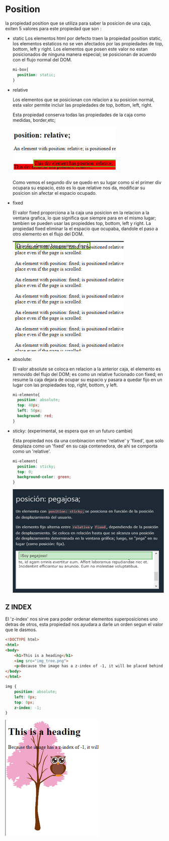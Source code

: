 # Position

la propiedad position que se utiliza para saber la posicion de una caja, exiten 5 valores para este propiedad que son :

* static
  Los elementos html por defecto traen la propiedad position static, los elementos estaticos no se ven afectados por las propiedades de top, bottom, left y right.
  Los elementos que posen este valor no estan posicionados de ninguna manera especial; se posicionan de acuerdo con el flujo normal del DOM.

  ```css
  mi-box{
  	position: static;
  }
  ```
* relative

  Los elementos que se posicionan con relacion a su posicion normal, esta valor permite incluir las propiedades de top, bottom, left, right.

  Esta propiedad conserva todas las propiedades de la caja como medidas, border,etc;

  ![1686870821589](image/position/1686870821589.png)

  Como vemos el segundo div se quedo en su lugar como si el primer div ocupara su espacio, esto es lo que relative nos da, modificar su posicion sin afectar el espacio ocupado.
* fixed

  El valor fixed proporciona a la caja una posicion en la relacion a la ventana grafica, lo que significa que siempre para en el mismo lugar; tambien se pueden usar las propieddes top, bottom, left y right.
  La propiedad fixed eliminar la el espacio que ocupaba, dandole el paso a otro elemento en el flujo del DOM.

  ![1686872825810](image/position/1686872825810.png)
* absolute:

  El valor absolute se coloca en relacion a la anterior caja, el elemento es removido del flujo del DOM; es como un relative fucionado con fixed; en resume la caja dejara de ocupar su espacio y pasara a quedar fijo en un lugar con las propiedades top, right, bottom, y left.

  ```css
  mi-elemento{
  	position: absolute;
  	top: 40px;
  	left: 50px;
  	background: red;
  }
  ```
* sticky: (experimental, se espera que en un futuro cambie)

  Esta propiedad nos da una conbinacion entre 'relative' y 'fixed', que solo desplaza como un 'fixed' en su caja contenedora, de ahi se comporta como un 'relative'.

  ```css
  mi-element{
  	position: sticky;
  	top: 0;
  	background-color: green;
  }
  ```

  ![1686890345270](image/position/1686890345270.png)

## Z INDEX

El 'z-index' nos sirve para poder ordenar elementos superposiciones uno detras de otros, esta propiedad nos ayudara a darle un orden segun el valor que le dasmos.

```html
<!DOCTYPE html>
<html>
<body>
	<h1>This is a heading</h1>
	<img src="img_tree.png">
	<p>Because the image has a z-index of -1, it will be placed behind the text.</p>
</body>
</html>

```

```css
img {
	position: absolute;
	left: 0px;
	top: 0px;
 	z-index: -1;
}
```

![1686891666625](image/position/1686891666625.png)

